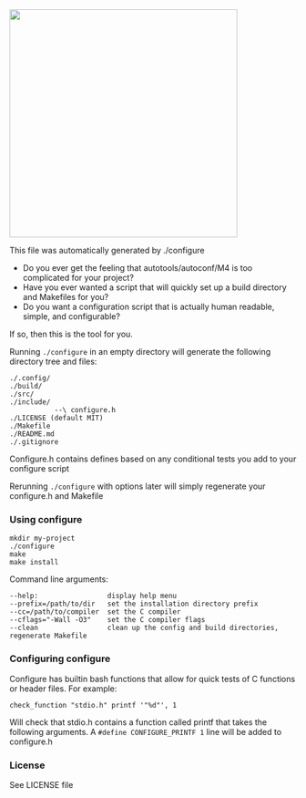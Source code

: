 <img src="http://i.imgur.com/SAKjJQI.png" width=400>

This file was automatically generated by ./configure

* Do you ever get the feeling that autotools/autoconf/M4 is too complicated for your project? 
* Have you ever wanted a script that will quickly set up a build directory and Makefiles for you?
* Do you want a configuration script that is actually human readable, simple, and configurable?

If so, then this is the tool for you.

Running `./configure` in an empty directory will generate the following directory tree and files:
```
./.config/
./build/
./src/
./include/
           --\ configure.h
./LICENSE (default MIT)
./Makefile
./README.md
./.gitignore
```

Configure.h contains defines based on any conditional tests you add to your configure script

Rerunning `./configure` with options later will simply regenerate your configure.h and Makefile

### Using configure
```
mkdir my-project
./configure
make
make install
```

Command line arguments:
```
--help:                 display help menu
--prefix=/path/to/dir   set the installation directory prefix
--cc=/path/to/compiler  set the C compiler
--cflags="-Wall -O3"    set the C compiler flags
--clean                 clean up the config and build directories, regenerate Makefile
```

### Configuring configure

Configure has builtin bash functions that allow for quick tests of C functions or header files.
For example:

```
check_function "stdio.h" printf '"%d"', 1
```

Will check that stdio.h contains a function called printf that takes the following arguments. A `#define CONFIGURE_PRINTF 1` line will be added to configure.h

### License
See LICENSE file
